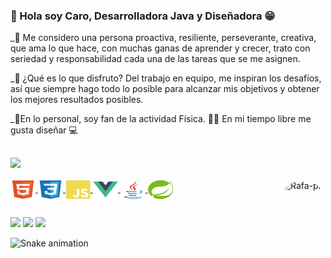 ### 👋 Hola soy Caro, Desarrolladora Java y Diseñadora 😁

_📍 Me considero una persona proactiva, resiliente, perseverante, creativa, que ama lo que hace, con muchas ganas de aprender y crecer, trato con seriedad y responsabilidad cada una de las tareas que se me asignen. 

_📍 ¿Qué es lo que disfruto?
Del trabajo en equipo, me inspiran los desafíos, así que siempre hago todo lo posible para alcanzar mis objetivos y obtener los mejores resultados posibles.

_📍En lo personal, soy fan de la actividad Física. 🤸‍♀️ En mi tiempo libre me gusta diseñar 💻

##

<div align="left">
  <a href="https://github.com/macarogo">
  <img height="190em" ![GitHub stats](https://github-readme-stats.vercel.app/api?username=macarogoo&show_icons=true) 
  <img height="190em" src="https://github-readme-stats.vercel.app/api/top-langs/?username=macarogo&layout=compact&langs_count=7&theme=dracula"/>
    
</div>
<div style="display: inline_block"><br>
  <img align="center" alt="Rafa-HTML" height="30" width="40" src="https://raw.githubusercontent.com/devicons/devicon/master/icons/html5/html5-original.svg">
  <img align="center" alt="Rafa-CSS" height="30" width="40" src="https://raw.githubusercontent.com/devicons/devicon/master/icons/css3/css3-original.svg">
  <img align="center" alt="Rafa-Js" height="30" width="40" src="https://raw.githubusercontent.com/devicons/devicon/master/icons/javascript/javascript-plain.svg">
  <img align="center" alt="Rafa-Vuejs" height="30" width="40" src="https://raw.githubusercontent.com/devicons/devicon/master/icons/vuejs/vuejs-original.svg">
  <img align="center" alt="Rafa-Java" height="30" width="40" src="https://raw.githubusercontent.com/devicons/devicon/master/icons/java/java-original.svg">
  <img align="center" alt="Rafa-Spring" height="30" width="40" src="https://raw.githubusercontent.com/devicons/devicon/master/icons/spring/spring-original.svg">
  <img align="right" alt="Rafa-pic" height="150" style="border-radius:50px;" src="https://media.discordapp.net/attachments/639956127056134178/890373478988013628/Publicacoes_Instagram_1_1.png?width=676&height=676">
</div>
  
  ##
<div> 
 <a href="Carolina Gomez#1182" target="_blank"><img src="https://img.shields.io/badge/Discord-7289DA?style=for-the-badge&logo=discord&logoColor=white" target="_blank"></a> 
  <a href = "mailto:mariacarolinagomez88@gmail.com"><img src="https://img.shields.io/badge/-Gmail-%23333?style=for-the-badge&logo=gmail&logoColor=white" target="_blank"></a>
  <a href="https://www.linkedin.com/in/%E2%98%80-carolina-gomez-2422291a7/" target="_blank"><img src="https://img.shields.io/badge/-LinkedIn-%230077B5?style=for-the-badge&logo=linkedin&logoColor=white" target="_blank"></a> 
 
  ![Snake animation](https://github.com/macarogo/macarogo/blob/output/github-contribution-grid-snake.svg)
 
</div>
